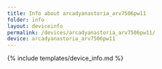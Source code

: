 ```yaml
---
title: Info about arcadyanastoria_arv7506pw11
folder: info
layout: deviceinfo
permalink: /devices/arcadyanastoria_arv7506pw11/
device: arcadyanastoria_arv7506pw11
---
```

{% include templates/device_info.md %}
